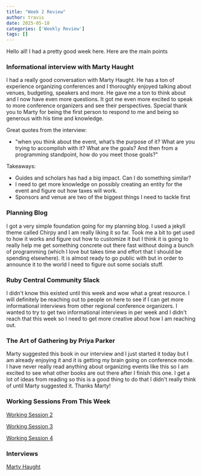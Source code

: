 ```yaml
---
title: "Week 2 Review"
author: travis
date: 2025-05-18
categories: ['Weekly Review']
tags: []
---
```


Hello all! I had a pretty good week here. Here are the main points

### Informational interview with Marty Haught
I had a really good conversation with Marty Haught. He has a ton of experience organizing conferences and I thoroughly enjoyed talking about venues, budgeting, speakers and more. He gave me a ton to think about and I now have even more questions. It got me even more excited to speak to more conference organizers and see their perspectives. Special thank you to Marty for being the first person to respond to me and being so generous with his time and knowledge.

Great quotes from the interview:
- "when you think about the event, what’s the purpose of it? What are you trying to accomplish with it? What are the goals? And then from a programming standpoint, how do you meet those goals?"

Takeaways:
- Guides and scholars has had a big impact. Can I do something similar?
- I need to get more knowledge on possibly creating an entity for the event and figure out how taxes will work.
- Sponsors and venue are two of the biggest things I need to tackle first

### Planning Blog
I got a very simple foundation going for my planning blog. I used a jekyll theme called Chirpy and I am really liking it so far. Took me a bit to get used to how it works and figure out how to customize it but I think it is going to really help me get something concrete out there fast without doing a bunch of programming (which I love but takes time and effort that I should be spending elsewhere).
It is almost ready to go public with but in order to announce it to the world I need to figure out some socials stuff.

### Ruby Central Community Slack
I didn't know this existed until this week and wow what a great resource. I will definitely be reaching out to people on here to see if I can get more informational interviews from other regional conference organizers. I wanted to try to get two informational interviews in per week and I didn't reach that this week so I need to get more creative about how I am reaching out.

### The Art of Gathering by Priya Parker
Marty suggested this book in our interview and I just started it today but I am already enjoying it and it is getting my brain going on conference mode. I have never really read anything about organizing events like this so I am excited to see what other books are out there after I finish this one. I get a lot of ideas from reading so this is a good thing to do that I didn't really think of until Marty suggested it. Thanks Marty!



### Working Sessions From This Week
[Working Session 2](https://youtu.be/J9qbvQuDqhk)

[Working Session 3](https://youtu.be/AdFPlFPp79U)

[Working Session 4](https://youtu.be/tnXjWRP9zis)

### Interviews
[Marty Haught](https://youtu.be/ZTjCfyZ3dWI)

